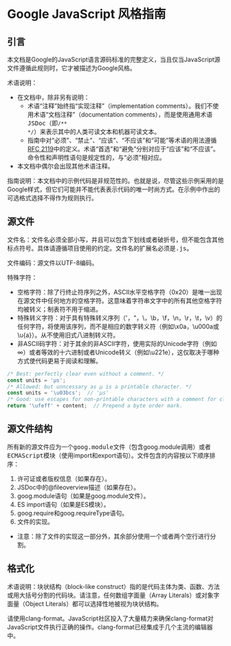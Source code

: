 # Google JavaScript 风格指南

## 引言

本文档是Google的JavaScript语言源码标准的完整定义，当且仅当JavaScript源文件遵循此规则时，它才被描述为Google风格。

术语说明：

*   在文档中，除非另有说明：
    *   术语“注释”始终指“实现注释”（implementation comments）。我们不使用术语“文档注释”（documentation comments），而是使用通用术语<kbd>JSDoc</kbd>（即<code>/** */</code>）来表示其中的人类可读文本和机器可读文本。
    *   指南中对“必须”、“禁止”、“应该”、“不应该”和“可能”等术语的用法遵循[RFC 2119](https://www.rfc-editor.org/rfc/rfc2119)中的定义。术语“首选”和“避免”分别对应于“应该”和“不应该”。命令性和声明性语句是规定性的，与“必须”相对应。
*   本文档中偶尔会出现其他术语注释。

指南说明：本文档中的示例代码是非规范性的。也就是说，尽管这些示例采用的是Google样式，但它们可能并不能代表表示代码的唯一时尚方式。在示例中作出的可选格式选择不得作为规则执行。

## 源文件

文件名：文件名必须全部小写，并且可以包含下划线或者破折号，但不能包含其他标点符号。具体请遵循项目使用的约定。文件名的扩展名必须是<kbd>.js</kbd>。

文件编码：源文件以UTF-8编码。

特殊字符：

*   空格字符：除了行终止符序列之外，ASCII水平空格字符（0x20）是唯一出现在源文件中任何地方的空格字符。这意味着字符串文字中的所有其他空格字符均被转义；制表符不用于缩进。
*   特殊转义字符：对于具有特殊转义序列（\'，\"，\\，\b，\f，\n，\r，\t，\v）的任何字符，将使用该序列，而不是相应的数字转义符（例如\x0a，\u000a或\u{a}）。从不使用旧式八进制转义符。
*   非ASCII码字符：对于其余的非ASCII字符，使用实际的Unicode字符（例如∞）或者等效的十六进制或者Unicode转义（例如\u221e），这仅取决于哪种方式使代码更易于阅读和理解。

```javascript
/* Best: perfectly clear even without a comment. */
const units = 'μs';
/* Allowed: but unncessary as μ is a printable character. */
const units = '\u03bcs';  // 'μs'
/* Good: use escapes for non-printable characters with a comment for clarity. */
return '\ufeff' + content;  // Prepend a byte order mark.
```

## 源文件结构

所有新的源文件应为一个<kbd>goog.module</kbd>文件（包含goog.module调用）或者<kbd>ECMAScript</kbd>模块（使用import和export语句）。文件包含的内容按以下顺序排序：

1.  许可证或者版权信息（如果存在）。
2.  JSDoc中的@fileoverview描述（如果存在）。
3.  goog.module语句（如果是goog.module文件）。
4.  ES import语句（如果是ES模块）。
5.  goog.require和goog.requireType语句。
6.  文件的实现。

*   注意：除了文件的实现这一部分外，其余部分使用一个或者两个空行进行分割。

## 格式化

术语说明：块状结构（block-like construct）指的是代码主体为类、函数、方法或用大括号分割的代码块。请注意，任何数组字面量（Array Literals）或对象字面量（Object Literals）都可以选择性地被视为块状结构。

请使用clang-format。JavaScript社区投入了大量精力来确保clang-format对JavaScript文件执行正确的操作。clang-format已经集成于几个主流的编辑器中。
